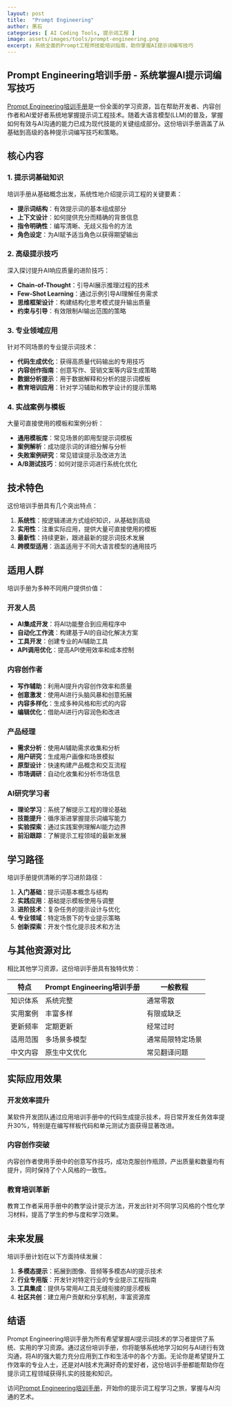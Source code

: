 ```yaml
---
layout: post
title:  "Prompt Engineering"
author: 黑石
categories: [ AI Coding Tools, 提示词工程 ]
image: assets/images/tools/prompt-engineering.png
excerpt: 系统全面的Prompt工程师技能培训指南，助你掌握AI提示词编写技巧
---
```


## Prompt Engineering培训手册 - 系统掌握AI提示词编写技巧

[Prompt Engineering培训手册](https://xiangyangqiaomu.feishu.cn/wiki/JrRbwYr1QiRpUwkx4xdcw3Bsn9d)是一份全面的学习资源，旨在帮助开发者、内容创作者和AI爱好者系统地掌握提示词工程技术。随着大语言模型(LLM)的普及，掌握如何有效与AI沟通的能力已成为现代技能的关键组成部分。这份培训手册涵盖了从基础到高级的各种提示词编写技巧和策略。

## 核心内容

### 1. 提示词基础知识

培训手册从基础概念出发，系统性地介绍提示词工程的关键要素：

- **提示词结构**：有效提示词的基本组成部分
- **上下文设计**：如何提供充分而精确的背景信息
- **指令明确性**：编写清晰、无歧义指令的方法
- **角色设定**：为AI赋予适当角色以获得期望输出

### 2. 高级提示技巧

深入探讨提升AI响应质量的进阶技巧：

- **Chain-of-Thought**：引导AI展示推理过程的技术
- **Few-Shot Learning**：通过示例引导AI理解任务需求
- **思维框架设计**：构建结构化思考模式提升输出质量
- **约束与引导**：有效限制AI输出范围的策略

### 3. 专业领域应用

针对不同场景的专业提示词技术：

- **代码生成优化**：获得高质量代码输出的专用技巧
- **内容创作指南**：创意写作、营销文案等内容生成策略
- **数据分析提示**：用于数据解释和分析的提示词模板
- **教育培训应用**：针对学习辅助和教学设计的提示策略

### 4. 实战案例与模板

大量可直接使用的模板和案例分析：

- **通用模板库**：常见场景的即用型提示词模板
- **案例解析**：成功提示词的详细分解与分析
- **失败案例研究**：常见错误提示及改进方法
- **A/B测试技巧**：如何对提示词进行系统化优化

## 技术特色

这份培训手册具有几个突出特点：

1. **系统性**：按逻辑递进方式组织知识，从基础到高级
2. **实用性**：注重实际应用，提供大量可直接使用的模板
3. **最新性**：持续更新，跟进最新的提示词技术发展
4. **跨模型适用**：涵盖适用于不同大语言模型的通用技巧

## 适用人群

培训手册为多种不同用户提供价值：

### 开发人员

- **AI集成开发**：将AI功能整合到应用程序中
- **自动化工作流**：构建基于AI的自动化解决方案
- **工具开发**：创建专业的AI辅助工具
- **API调用优化**：提高API使用效率和成本控制

### 内容创作者

- **写作辅助**：利用AI提升内容创作效率和质量
- **创意激发**：使用AI进行头脑风暴和创意拓展
- **内容多样化**：生成多种风格和形式的内容
- **编辑优化**：借助AI进行内容润色和改进

### 产品经理

- **需求分析**：使用AI辅助需求收集和分析
- **用户研究**：生成用户画像和场景模拟
- **原型设计**：快速构建产品概念和交互流程
- **市场调研**：自动化收集和分析市场信息

### AI研究学习者

- **理论学习**：系统了解提示工程的理论基础
- **技能提升**：循序渐进掌握提示词编写能力
- **实验探索**：通过实践案例理解AI能力边界
- **前沿跟踪**：了解提示工程领域的最新发展

## 学习路径

培训手册提供清晰的学习进阶路径：

1. **入门基础**：提示词基本概念与结构
2. **实践应用**：基础提示模板使用与调整
3. **进阶技术**：复杂任务的提示设计与优化
4. **专业领域**：特定场景下的专业提示策略
5. **创新探索**：开发个性化提示技术和方法

## 与其他资源对比

相比其他学习资源，这份培训手册具有独特优势：

| 特点 | Prompt Engineering培训手册 | 一般教程 |
|------|---------------------------|---------|
| 知识体系 | 系统完整 | 通常零散 |
| 实用案例 | 丰富多样 | 有限或缺乏 |
| 更新频率 | 定期更新 | 经常过时 |
| 适用范围 | 多场景多模型 | 通常局限特定场景 |
| 中文内容 | 原生中文优化 | 常见翻译问题 |

## 实际应用效果

### 开发效率提升

某软件开发团队通过应用培训手册中的代码生成提示技术，将日常开发任务效率提升30%，特别是在编写样板代码和单元测试方面获得显著改进。

### 内容创作突破

内容创作者使用手册中的创意写作技巧，成功克服创作瓶颈，产出质量和数量均有提升，同时保持了个人风格的一致性。

### 教育培训革新

教育工作者采用手册中的教学设计提示方法，开发出针对不同学习风格的个性化学习材料，提高了学生的参与度和学习效果。

## 未来发展

培训手册计划在以下方面持续发展：

1. **多模态提示**：拓展到图像、音频等多模态AI的提示技术
2. **行业专用版**：开发针对特定行业的专业提示工程指南
3. **工具集成**：提供与常用AI工具无缝衔接的提示模板
4. **社区共创**：建立用户贡献和分享机制，丰富资源库

## 结语

Prompt Engineering培训手册为所有希望掌握AI提示词技术的学习者提供了系统、实用的学习资源。通过这份培训手册，你将能够系统地学习如何与AI进行有效沟通，将AI的强大能力充分应用到工作和生活中的各个方面。无论你是希望提升工作效率的专业人士，还是对AI技术充满好奇的爱好者，这份培训手册都能帮助你在提示词工程领域获得扎实的技能和知识。

访问[Prompt Engineering培训手册](https://xiangyangqiaomu.feishu.cn/wiki/JrRbwYr1QiRpUwkx4xdcw3Bsn9d)，开始你的提示词工程学习之旅，掌握与AI沟通的艺术。 